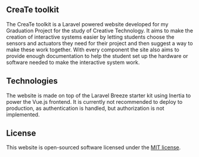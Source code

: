 ## CreaTe toolkit
The CreaTe toolkit is a Laravel powered website developed for my Graduation Project for the study of Creative Technology.
It aims to make the creation of interactive systems easier by letting students choose the sensors and actuators they need for their project and then suggest a way to make these work together.
With every component the site also aims to provide enough documentation to help the student set up the hardware or software needed to make the interactive system work.

## Technologies
The website is made on top of the Laravel Breeze starter kit using Inertia to power the Vue.js frontend.
It is currently not recommended to deploy to production, as authentication is handled, but authorization is not implemented.

## License
This website is open-sourced software licensed under the [MIT license](https://opensource.org/licenses/MIT).
